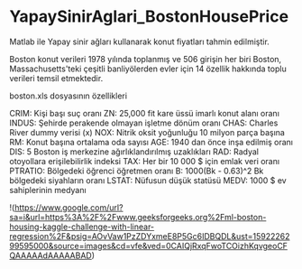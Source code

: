 # YapaySinirAglari_BostonHousePrice

Matlab ile Yapay sinir ağları kullanarak konut fiyatları tahmin edilmiştir.

Boston konut verileri 1978 yılında toplanmış ve 506 girişin her biri Boston, Massachusetts'teki çeşitli banliyölerden evler için 14 özellik hakkında toplu verileri temsil etmektedir. 

boston.xls dosyasının özellikleri

CRIM: Kişi başı suç oranı
ZN: 25,000 fit kare üssü imarlı konut alanı oranı
INDUS: Şehirde perakende olmayan işletme dönüm oranı
CHAS: Charles River dummy verisi (x)
NOX: Nitrik oksit yoğunluğu 10 milyon parça başına
RM: Konut başına ortalama oda sayısı
AGE: 1940 dan önce inşa edilmiş oranı
DIS: 5 Boston iş merkezine ağırlıklandırılmış uzaklıkları
RAD: Radyal otoyollara erişilebilirlik indeksi
TAX: Her bir 10 000 $ için emlak veri oranı
PTRATIO: Bölgedeki öğrenci öğretmen oranı
B:  1000(Bk - 0.63)^2 Bk bölgedeki siyahların oranı
LSTAT: Nüfusun düşük statüsü
MEDV: 1000 $ ev sahiplerinin medyanı


!(https://www.google.com/url?sa=i&url=https%3A%2F%2Fwww.geeksforgeeks.org%2Fml-boston-housing-kaggle-challenge-with-linear-regression%2F&psig=AOvVaw1PzZDYxmeE8P5Gc6IDBQDL&ust=1592226299595000&source=images&cd=vfe&ved=0CAIQjRxqFwoTCOizhKqvgeoCFQAAAAAdAAAAABAD)



